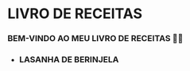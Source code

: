 # LIVRO DE RECEITAS



### BEM-VINDO AO MEU LIVRO DE RECEITAS :man_cook:

- ### LASANHA DE BERINJELA